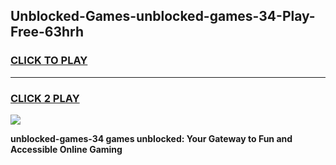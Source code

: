 
## Unblocked-Games-unblocked-games-34-Play-Free-63hrh
<h3>
<a href="https://premium76.site?title=unblocked-games-34&ref=19M">CLICK TO PLAY</a></h3>
<hr>

<h3>
<a href="https://premium76.site?title=unblocked-games-34&ref=19M">CLICK 2 PLAY</a>
  
</h3>

<a href="https://premium76.site?title=unblocked-games-34&ref=19M"><img src="https://clearcache.store/games.png"></a>


**unblocked-games-34 games unblocked: Your Gateway to Fun and Accessible Online Gaming**
